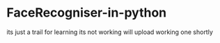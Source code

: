 # FaceRecogniser-in-python

its just a trail for learning 
its not working 
will upload working one shortly
